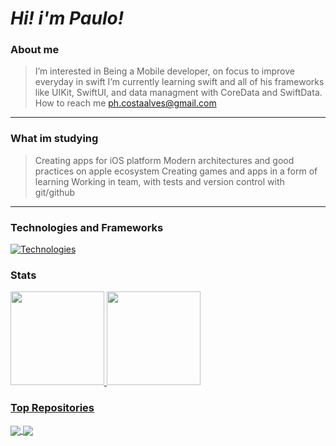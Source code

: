 # *Hi! i'm Paulo!*

### About me
> I’m interested in Being a Mobile developer, on focus to improve everyday in swift
I’m currently learning swift and all of his frameworks like UIKit, SwiftUI, and data managment with CoreData and SwiftData.
How to reach me ph.costaalves@gmail.com

---

### What im studying
> Creating apps for iOS platform
Modern architectures and good practices on apple ecosystem
Creating games and apps in a form of learning
Working in team, with tests and version control with git/github

---

### Technologies and Frameworks
[![Technologies](https://skillicons.dev/icons?i=swift,java,c,html,css,js&perline=3)](https://skillicons.dev)

### Stats
<div>
  <a href="https://github.com/Ph-Alves">
  <img height="150em" src="https://github-readme-stats.vercel.app/api?username=Ph-Alves&theme=algolia&show_icons=true"/>
  <img height="150em" src="https://github-readme-stats.vercel.app/api/top-langs/?username=Ph-Alves&layout=compact&langs_count=8&theme=algolia"/>   
</div>

### Top Repositories
<a href="https://github.com/Ph-Alves/Exercicios_Java">
  <img align="center" src="https://github-readme-stats.vercel.app/api/pin/?username=Ph-Alves&repo=Exercicios_Java&theme=algolia" />
</a>

<a href="https://github.com/Ph-Alves/chess-system-java">
 <img align="center" src="https://github-readme-stats.vercel.app/api/pin/?username=Ph-Alves&repo=chess-system-java&theme=algolia" />
</a>

